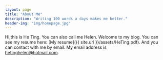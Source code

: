 ```yaml
---
layout: page
title: "About Me"
description: "Writing 100 words a days makes me better."
header-img: "img/homepage.jpg"
---
```


Hi,this is He Ting. You can also call me Helen. Welcome to my blog.
You can see my resume here: [My resume]({{ site.url }}/assets/HeTing.pdf). 
And you can contact with me by email. My email address is hetinghelen@hotmail.com.
	
